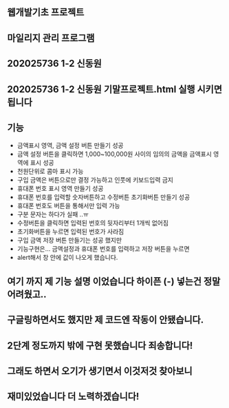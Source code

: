 ## 웹개발기초 프로젝트 
## 마일리지 관리 프로그램
## 202025736 1-2 신동원
## 202025736 1-2 신동원 기말프로젝트.html 실행 시키면 됩니다
## 기능
- 금액표시 영역, 금액 설정 버튼 만들기 성공
- 금액 설정 버튼을 클릭하면 1,000~100,000원 사이의 임의의 금액을 금액표시 영역에 표시 성공
- 천원단위로 콤마 표시 가능
- 구입 금액은 버튼으로만 결정 가능하고 인풋에 키보드입력 금지
- 휴대폰 번호 표시 영역 만들기 성공
- 휴대폰 번호를 입력할 숫자버튼하고 수정버튼 초기화버튼 만들기 성공
- 휴대폰 번호도 버튼을 통해서만 입력 가능
- 구분 문자는 하다가 실패 ..ㅠ
- 수정버튼을 클릭하면 입력된 번호의 뒷자리부터 1개씩 없어짐
- 초기화버튼을 누르면 입력된 번호가 사라짐
- 구입 금액 저장 버튼 만들기는 성공 했지만
- 기능구현은... 금액설정과 휴대폰 번호를 입력하고 저장 버튼을 누르면 
- alert해서 창 안에 값이 나오게 했습니다.
## 여기 까지 제 기능 설명 이었습니다 하이픈 (-) 넣는건 정말 어려웠고.. 
## 구글링하면서도 했지만 제 코드엔 작동이 안됐습니다.
## 2단계 정도까지 밖에 구현 못했습니다 죄송합니다!
## 그래도 하면서 오기가 생기면서 이것저것 찾아보니
## 재미있었습니다 더 노력하겠습니다!